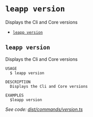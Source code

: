 `leapp version`
===============

Displays the Cli and Core versions

* [`leapp version`](#leapp-version)

## `leapp version`

Displays the Cli and Core versions

```
USAGE
  $ leapp version

DESCRIPTION
  Displays the Cli and Core versions

EXAMPLES
  $leapp version
```

_See code: [dist/commands/version.ts](https://github.com/noovolari/leapp/blob/v0.1.50/dist/commands/version.ts)_
